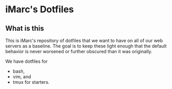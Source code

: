 iMarc's Dotfiles
================

What is this
------------

This is iMarc's repository of dotfiles that we want to have on all of our web
servers as a baseline. The goal is to keep these light enough that the default
behavior is never worsened or further obscured than it was originally.

We have dotfiles for
 * bash,
 * vim, and
 * tmux
for starters.

